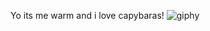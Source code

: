 Yo its me warm and i love capybaras!
![giphy](https://github.com/Warmthie/Warmthie/assets/137120884/bf843087-25ef-4151-98bf-d908322ac265)
